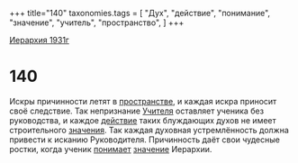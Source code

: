 +++
title="140"
taxonomies.tags = [
"Дух",
"действие",
"понимание",
"значение",
"учитель",
"пространство",
]
+++

[Иерархия 1931г](/agni/19312)

# 140

Искры причинности летят в [пространстве](/tags/пространство), и каждая искра приносит своё следствие. Так непризнание [Учителя](/tags/учитель) оставляет ученика без руководства, и каждое [действие](/tags/действие) таких блуждающих духов не имеет строительного [значения](/tags/[значение](/tags/значение)). Так каждая духовная устремлённость должна привести к исканию Руководителя. Причинность даёт свои чудесные ростки, когда ученик [понимает](/tags/понимание) [значение](/tags/значение) Иерархии.   

